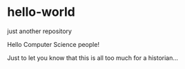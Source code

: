 # hello-world
just another repository

Hello Computer Science people!

Just to let you know that this is all too much for a historian...
